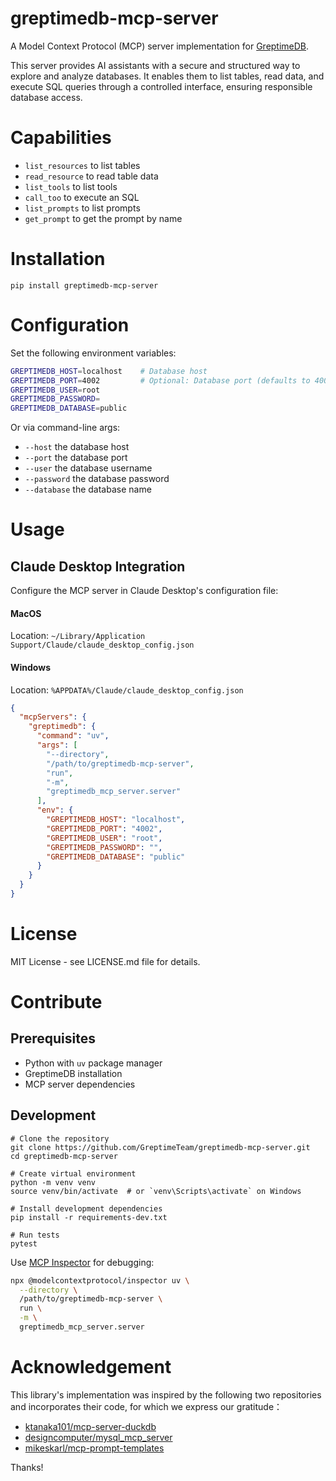 # greptimedb-mcp-server
A Model Context Protocol (MCP) server implementation for [GreptimeDB](https://github.com/GreptimeTeam/greptimedb).

This server provides AI assistants with a secure and structured way to explore and analyze databases. It enables them to list tables, read data, and execute SQL queries through a controlled interface, ensuring responsible database access.

# Capabilities

* `list_resources` to list tables
* `read_resource` to read table data
* `list_tools` to list tools
* `call_too` to execute an SQL
* `list_prompts` to list prompts
* `get_prompt` to get the prompt by name

# Installation

```
pip install greptimedb-mcp-server
```


# Configuration

Set the following environment variables:

```bash
GREPTIMEDB_HOST=localhost    # Database host
GREPTIMEDB_PORT=4002         # Optional: Database port (defaults to 4002 if not specified)
GREPTIMEDB_USER=root
GREPTIMEDB_PASSWORD=
GREPTIMEDB_DATABASE=public
```

Or via command-line args:

* `--host` the database host
* `--port` the database port
* `--user` the database username
* `--password` the database password
* `--database` the database name

# Usage

## Claude Desktop Integration

Configure the MCP server in Claude Desktop's configuration file:

#### MacOS

Location: `~/Library/Application Support/Claude/claude_desktop_config.json`

#### Windows

Location: `%APPDATA%/Claude/claude_desktop_config.json`


```json
{
  "mcpServers": {
    "greptimedb": {
      "command": "uv",
      "args": [
        "--directory",
        "/path/to/greptimedb-mcp-server",
        "run",
        "-m",
        "greptimedb_mcp_server.server"
      ],
      "env": {
        "GREPTIMEDB_HOST": "localhost",
        "GREPTIMEDB_PORT": "4002",
        "GREPTIMEDB_USER": "root",
        "GREPTIMEDB_PASSWORD": "",
        "GREPTIMEDB_DATABASE": "public"
      }
    }
  }
}
```

# License

MIT License - see LICENSE.md file for details.

# Contribute

## Prerequisites
- Python with `uv` package manager
- GreptimeDB installation
- MCP server dependencies

## Development

```
# Clone the repository
git clone https://github.com/GreptimeTeam/greptimedb-mcp-server.git
cd greptimedb-mcp-server

# Create virtual environment
python -m venv venv
source venv/bin/activate  # or `venv\Scripts\activate` on Windows

# Install development dependencies
pip install -r requirements-dev.txt

# Run tests
pytest
```

Use [MCP Inspector](https://modelcontextprotocol.io/docs/tools/inspector) for debugging:

```bash
npx @modelcontextprotocol/inspector uv \
  --directory \
  /path/to/greptimedb-mcp-server \
  run \
  -m \
  greptimedb_mcp_server.server
```

# Acknowledgement
This library's implementation was inspired by the following two repositories and incorporates their code, for which we express our gratitude：

* [ktanaka101/mcp-server-duckdb](https://github.com/ktanaka101/mcp-server-duckdb)
* [designcomputer/mysql_mcp_server](https://github.com/designcomputer/mysql_mcp_server)
* [mikeskarl/mcp-prompt-templates](https://github.com/mikeskarl/mcp-prompt-templates)

Thanks!
